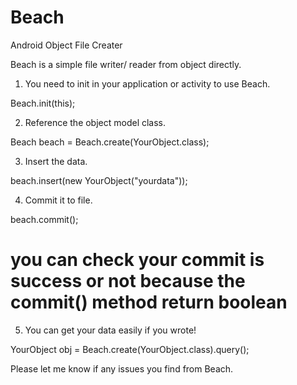 # Beach
Android Object File Creater

Beach is a simple file writer/ reader from object directly. 

1. You need to init in your application or activity to use Beach. 

Beach.init(this);

2. Reference the object model class.

Beach beach = Beach.create(YourObject.class);

3. Insert the data.

beach.insert(new YourObject("yourdata"));

4. Commit it to file.

beach.commit();

# you can check your commit is success or not because the commit() method return boolean

5. You can get your data easily if you wrote!

YourObject obj = Beach.create(YourObject.class).query();

Please let me know if any issues you find from Beach. 
